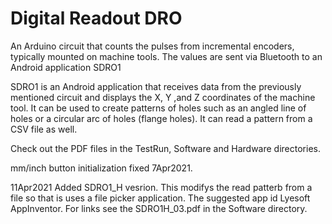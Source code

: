 # Digital Readout DRO
 
An Arduino circuit that counts the pulses from incremental encoders, typically mounted on machine tools. The values are sent via Bluetooth to an Android application SDRO1

SDRO1 is an Android application that receives data from the previously mentioned circuit and displays the X, Y ,and Z coordinates of the machine tool. It can be used to create patterns of holes such as an angled line of holes or a circular arc of holes (flange holes). It can read a pattern from a CSV file as well.

Check out the PDF files in the TestRun, Software and Hardware directories.

mm/inch button initialization fixed 7Apr2021.

11Apr2021 Added SDRO1_H vesrion.
This modifys the read patterb from a file so that is uses a file picker application.
The suggested app id Lyesoft AppInventor. For links see the SDRO1H_03.pdf in the Software directory.



